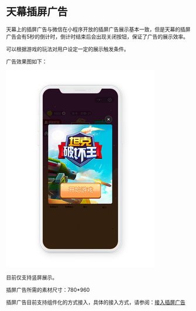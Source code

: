 # 天幕插屏广告

天幕上的插屏广告与微信在小程序开放的插屏广告展示基本一致，但是天幕的插屏广告会有5秒的倒计时，倒计时结束后会出现关闭按钮，保证了广告的展示效率。

可以根据游戏的玩法对用户设定一定的展示触发条件。

广告效果图如下：

![&#x5929;&#x5E55;&#x63D2;&#x5C4F;&#x5E7F;&#x544A;](../../.gitbook/assets/cha-ping-guang-gao-2%20%283%29.png)

目前仅支持竖屏展示。

插屏广告所需的素材尺寸：780\*960

插屏广告目前支持组件化的方式接入，具体的接入方式，请参阅：[接入插屏广告](../dev-guide/componentization/createflow/screen-ad.md)

